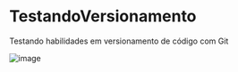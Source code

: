 # TestandoVersionamento
Testando habilidades em versionamento de código com Git

![image](https://user-images.githubusercontent.com/67704261/142944563-7d44a0b8-3170-4b43-afa0-1eeabe6ae3b2.png)
